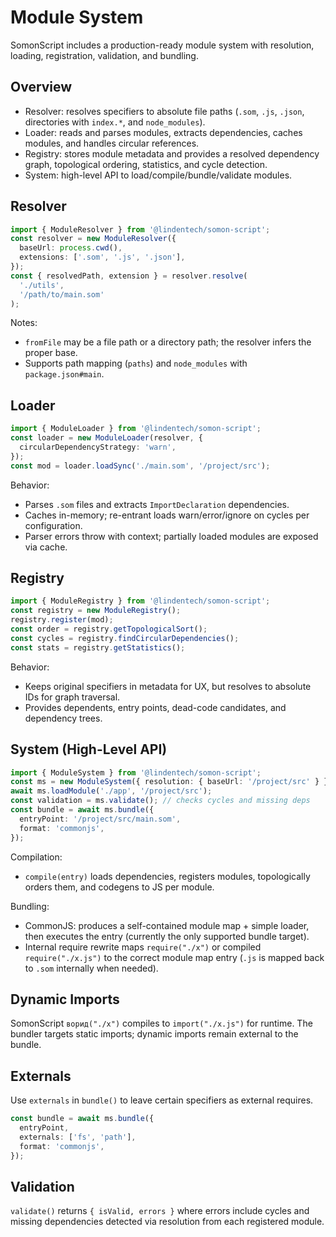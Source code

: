 # Module System

SomonScript includes a production-ready module system with resolution, loading,
registration, validation, and bundling.

## Overview

- Resolver: resolves specifiers to absolute file paths (`.som`, `.js`, `.json`,
  directories with `index.*`, and `node_modules`).
- Loader: reads and parses modules, extracts dependencies, caches modules, and
  handles circular references.
- Registry: stores module metadata and provides a resolved dependency graph,
  topological ordering, statistics, and cycle detection.
- System: high-level API to load/compile/bundle/validate modules.

## Resolver

```ts
import { ModuleResolver } from '@lindentech/somon-script';
const resolver = new ModuleResolver({
  baseUrl: process.cwd(),
  extensions: ['.som', '.js', '.json'],
});
const { resolvedPath, extension } = resolver.resolve(
  './utils',
  '/path/to/main.som'
);
```

Notes:

- `fromFile` may be a file path or a directory path; the resolver infers the
  proper base.
- Supports path mapping (`paths`) and `node_modules` with `package.json#main`.

## Loader

```ts
import { ModuleLoader } from '@lindentech/somon-script';
const loader = new ModuleLoader(resolver, {
  circularDependencyStrategy: 'warn',
});
const mod = loader.loadSync('./main.som', '/project/src');
```

Behavior:

- Parses `.som` files and extracts `ImportDeclaration` dependencies.
- Caches in-memory; re-entrant loads warn/error/ignore on cycles per
  configuration.
- Parser errors throw with context; partially loaded modules are exposed via
  cache.

## Registry

```ts
import { ModuleRegistry } from '@lindentech/somon-script';
const registry = new ModuleRegistry();
registry.register(mod);
const order = registry.getTopologicalSort();
const cycles = registry.findCircularDependencies();
const stats = registry.getStatistics();
```

Behavior:

- Keeps original specifiers in metadata for UX, but resolves to absolute IDs for
  graph traversal.
- Provides dependents, entry points, dead-code candidates, and dependency trees.

## System (High-Level API)

```ts
import { ModuleSystem } from '@lindentech/somon-script';
const ms = new ModuleSystem({ resolution: { baseUrl: '/project/src' } });
await ms.loadModule('./app', '/project/src');
const validation = ms.validate(); // checks cycles and missing deps
const bundle = await ms.bundle({
  entryPoint: '/project/src/main.som',
  format: 'commonjs',
});
```

Compilation:

- `compile(entry)` loads dependencies, registers modules, topologically orders
  them, and codegens to JS per module.

Bundling:

- CommonJS: produces a self-contained module map + simple loader, then executes
  the entry (currently the only supported bundle target).
- Internal require rewrite maps `require("./x")` or compiled `require("./x.js")`
  to the correct module map entry (`.js` is mapped back to `.som` internally
  when needed).

## Dynamic Imports

SomonScript `ворид("./x")` compiles to `import("./x.js")` for runtime. The
bundler targets static imports; dynamic imports remain external to the bundle.

## Externals

Use `externals` in `bundle()` to leave certain specifiers as external requires.

```ts
const bundle = await ms.bundle({
  entryPoint,
  externals: ['fs', 'path'],
  format: 'commonjs',
});
```

## Validation

`validate()` returns `{ isValid, errors }` where errors include cycles and
missing dependencies detected via resolution from each registered module.
